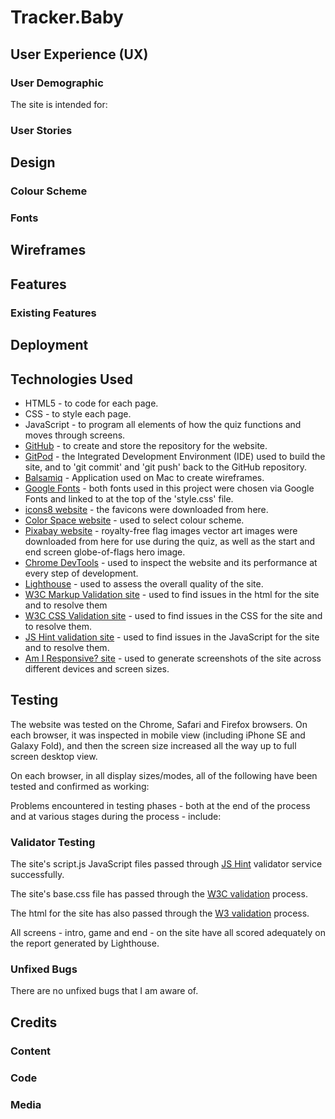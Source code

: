 # Tracker.Baby

## User Experience (UX)

### User Demographic

The site is intended for:

### User Stories

## Design

### Colour Scheme

### Fonts

## Wireframes

## Features

### Existing Features

## Deployment

## Technologies Used

- HTML5 - to code for each page.
- CSS - to style each page.
- JavaScript - to program all elements of how the quiz functions and moves through screens.
- [GitHub](https://github.com/) - to create and store the repository for the website.
- [GitPod](https://www.gitpod.io/) - the Integrated Development Environment (IDE) used to build the site, and to 'git commit' and 'git push' back to the GitHub repository.
- [Balsamiq](https://balsamiq.com/wireframes/) - Application used on Mac to create wireframes.
- [Google Fonts](https://fonts.google.com/) - both fonts used in this project were chosen via Google Fonts and linked to at the top of the 'style.css' file.
- [icons8 website](https://icons8.com/) - the favicons were downloaded from here.
- [Color Space website](https://mycolor.space) - used to select colour scheme.
- [Pixabay website](https://pixabay.com/) - royalty-free flag images vector art images were downloaded from here for use during the quiz, as well as the start and end screen globe-of-flags hero image.
- [Chrome DevTools](https://developer.chrome.com/docs/devtools/) - used to inspect the website and its performance at every step of development.
- [Lighthouse](https://developer.chrome.com/docs/lighthouse/overview/) - used to assess the overall quality of the site.
- [W3C Markup Validation site](https://validator.w3.org/) - used to find issues in the html for the site and to resolve them 
- [W3C CSS Validation site](https://jigsaw.w3.org/css-validator/) - used to find issues in the CSS for the site and to resolve them.
- [JS Hint validation site](https://jshint.com/) - used to find issues in the JavaScript for the site and to resolve them.
- [Am I Responsive? site](https://ui.dev/amiresponsive) - used to generate screenshots of the site across different devices and screen sizes.

## Testing

The website was tested on the Chrome, Safari and Firefox browsers. On each browser, it was inspected in mobile view (including iPhone SE and Galaxy Fold), and then the screen size increased all the way up to full screen desktop view.

On each browser, in all display sizes/modes, all of the following have been tested and confirmed as working:

Problems encountered in testing phases - both at the end of the process and at various stages during the process - include:

### Validator Testing

The site's script.js JavaScript files passed through [JS Hint](https://jshint.com/) validator service successfully. 

The site's base.css file has passed through the [W3C validation](https://validator.w3.org/) process.

The html for the site has also passed through the [W3 validation](https://validator.w3.org/) process.

All screens - intro, game and end - on the site have all scored adequately on the report generated by Lighthouse.

### Unfixed Bugs

There are no unfixed bugs that I am aware of.

## Credits

### Content

### Code


### Media



